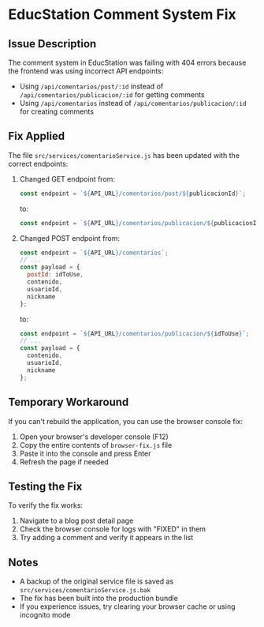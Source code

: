 # EducStation Comment System Fix

## Issue Description

The comment system in EducStation was failing with 404 errors because the frontend was using incorrect API endpoints:

- Using `/api/comentarios/post/:id` instead of `/api/comentarios/publicacion/:id` for getting comments
- Using `/api/comentarios` instead of `/api/comentarios/publicacion/:id` for creating comments

## Fix Applied

The file `src/services/comentarioService.js` has been updated with the correct endpoints:

1. Changed GET endpoint from:
   ```javascript
   const endpoint = `${API_URL}/comentarios/post/${publicacionId}`;
   ```
   to:
   ```javascript
   const endpoint = `${API_URL}/comentarios/publicacion/${publicacionId}`;
   ```

2. Changed POST endpoint from:
   ```javascript
   const endpoint = `${API_URL}/comentarios`;
   // ...
   const payload = {
     postId: idToUse,
     contenido,
     usuarioId,
     nickname
   };
   ```
   to:
   ```javascript
   const endpoint = `${API_URL}/comentarios/publicacion/${idToUse}`;
   // ...
   const payload = {
     contenido,
     usuarioId,
     nickname
   };
   ```

## Temporary Workaround

If you can't rebuild the application, you can use the browser console fix:

1. Open your browser's developer console (F12)
2. Copy the entire contents of `browser-fix.js` file
3. Paste it into the console and press Enter
4. Refresh the page if needed

## Testing the Fix

To verify the fix works:

1. Navigate to a blog post detail page
2. Check the browser console for logs with "FIXED" in them
3. Try adding a comment and verify it appears in the list

## Notes

- A backup of the original service file is saved as `src/services/comentarioService.js.bak`
- The fix has been built into the production bundle
- If you experience issues, try clearing your browser cache or using incognito mode 